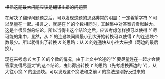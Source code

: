 ~~相信这题最大问题应该是翻译出错的问题罢~~

在解决了翻译问题题之后，可以发现这题的思路非常的明显：一定希望字符 $Y$ 可以尽量在一起。换言之，就是在 $Y$ 的个数相同时，其越集中对答案的贡献越大。这是个很显然的结论，所以当得出这个结论之后，应该考虑怎样换可以使得 $Y$ 尽可能的集中，显然，从 $Y$ 的连通块间隔最小到大开始转换可以使得 $Y$ 的连通块个数最少。所以就得出了转换 $X$ 的思路：从 $X$ 的连通块从小往大来换（两边的最后换）。

现在来考虑 $K$ 大于 $X$ 的个数的情况，由于上文中论述的“$Y$ 要尽量连在一起才会使答案变得尽量大”的这个结论，由此得出转换 $Y$ 的思路（先考虑换两边的 $Y$），从大往小换 $Y$ 的连通块。可以发现这个换法和之前 $X$ 的换法是刚好反过来的